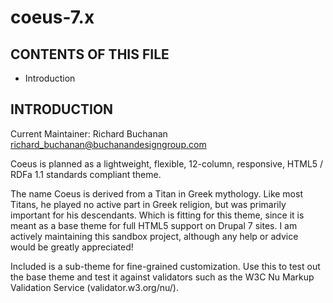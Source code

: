 coeus-7.x
=========


CONTENTS OF THIS FILE
---------------------

 * Introduction


INTRODUCTION
------------

Current Maintainer: Richard Buchanan <richard_buchanan@buchanandesigngroup.com>

Coeus is planned as a lightweight, flexible, 12-column, responsive, HTML5 /
RDFa 1.1 standards compliant theme.

The name Coeus is derived from a Titan in Greek mythology. Like most Titans, he
played no active part in Greek religion, but was primarily important for his
descendants. Which is fitting for this theme, since it is meant as a base theme
for full HTML5 support on Drupal 7 sites. I am actively maintaining this sandbox
project, although any help or advice would be greatly appreciated!

Included is a sub-theme for fine-grained customization. Use this to test out the
base theme and test it against validators such as the W3C Nu Markup Validation
Service (validator.w3.org/nu/).
